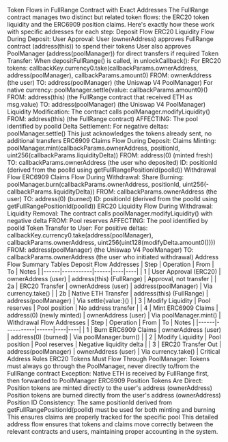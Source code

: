 Token Flows in FullRange Contract with Exact Addresses
The FullRange contract manages two distinct but related token flows: the ERC20 token liquidity and the ERC6909 position claims. Here's exactly how these work with specific addresses for each step:
Deposit Flow
ERC20 Liquidity Flow During Deposit:
User Approval:
User (ownerAddress) approves FullRange contract (address(this)) to spend their tokens
User also approves PoolManager (address(poolManager)) for direct transfers if required
Token Transfer:
When depositFullRange() is called, in unlockCallback():
For ERC20 tokens: callbackKey.currency0.take(callbackParams.ownerAddress, address(poolManager), callbackParams.amount0)
FROM: ownerAddress (the user)
TO: address(poolManager) (the Uniswap V4 PoolManager)
For native currency: poolManager.settle{value: callbackParams.amount0}()
FROM: address(this) (the FullRange contract that received ETH as msg.value)
TO: address(poolManager) (the Uniswap V4 PoolManager)
Liquidity Modification:
The contract calls poolManager.modifyLiquidity()
FROM: address(this) (the FullRange contract)
AFFECTING: The pool identified by poolId
Delta Settlement:
For negative deltas: poolManager.settle()
This just acknowledges the tokens already sent, no additional transfers
ERC6909 Claims Flow During Deposit:
Claims Minting:
poolManager.mint(callbackParams.ownerAddress, positionId, uint256(callbackParams.liquidityDelta))
FROM: address(0) (minted fresh)
TO: callbackParams.ownerAddress (the user who deposited)
ID: positionId (derived from the poolId using getFullRangePositionId(poolId))
Withdrawal Flow
ERC6909 Claims Flow During Withdrawal:
Share Burning:
poolManager.burn(callbackParams.ownerAddress, positionId, uint256(-callbackParams.liquidityDelta))
FROM: callbackParams.ownerAddress (the user)
TO: address(0) (burned)
ID: positionId (derived from the poolId using getFullRangePositionId(poolId))
ERC20 Liquidity Flow During Withdrawal:
Liquidity Removal:
The contract calls poolManager.modifyLiquidity() with negative delta
FROM: Pool reserves
AFFECTING: The pool identified by poolId
Token Transfer to User:
For positive deltas: callbackKey.currency0.take(address(poolManager), callbackParams.ownerAddress, uint256(uint128(modifyDelta.amount0())))
FROM: address(poolManager) (the Uniswap V4 PoolManager)
TO: callbackParams.ownerAddress (the user who initiated withdrawal)
Address Flow Summary Tables
Deposit Flow Addresses
| Step | Operation | From | To | Notes |
|------|-----------|------|----|----|
| 1 | User Approval (ERC20) | ownerAddress (user) | address(this) (FullRange) | Approval, not transfer |
| 2a | ERC20 Transfer | ownerAddress (user) | address(poolManager) | Via currency.take() |
| 2b | Native ETH Transfer | address(this) (FullRange) | address(poolManager) | Via settle{value:}() |
| 3 | Modify Liquidity | Pool reserves | Pool position | No address transfer |
| 4 | Mint ERC6909 Claims | address(0) (newly minted) | ownerAddress (user) | Via poolManager.mint() |
Withdrawal Flow Addresses
| Step | Operation | From | To | Notes |
|------|-----------|------|----|----|
| 1 | Burn ERC6909 Claims | ownerAddress (user) | address(0) (burned) | Via poolManager.burn() |
| 2 | Modify Liquidity | Pool position | Pool reserves | Negative liquidity delta |
| 3 | ERC20 Transfer Out | address(poolManager) | ownerAddress (user) | Via currency.take() |
Critical Address Rules
ERC20 Tokens Must Flow Through PoolManager:
Tokens must always go through the PoolManager, never directly to/from the FullRange contract
Exception: Native ETH is received by FullRange first, then forwarded to PoolManager
ERC6909 Position Tokens Are Direct:
Position tokens are minted directly to the user's address (ownerAddress)
Position tokens are burned directly from the user's address (ownerAddress)
Position ID Consistency:
The same positionId derived from getFullRangePositionId(poolId) must be used for both minting and burning
This ensures claims are properly tracked for the specific pool
This detailed address flow ensures that tokens and claims move correctly between the relevant contracts and users, maintaining proper accounting in the system.
